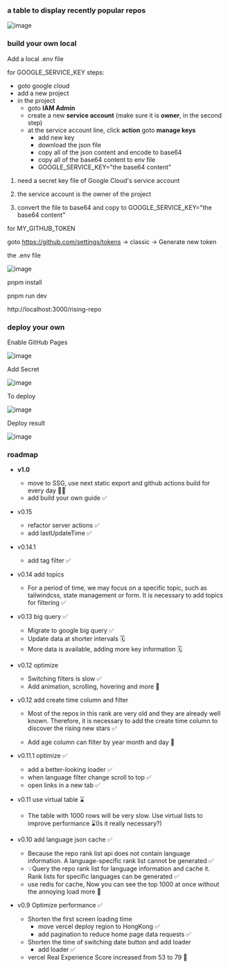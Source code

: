 ### a table to display recently popular repos

![image](https://github.com/yanggggjie/rising-repo/blob/main/example/example.png)


### build your own local
Add a local .env file

for GOOGLE_SERVICE_KEY
steps:
- goto google cloud
- add a new project
- in the project
  - goto **IAM Admin**
  - create a new **service account** (make sure it is **owner**, in the second step)
  - at the service account line, click **action** goto **manage keys**
    - add new key
    - download the json file
    - copy all of the json content and encode to base64
    - copy all of the base64 content to env file
    - GOOGLE_SERVICE_KEY="the base64 content"


1. need a secret key file of Google Cloud's service account

2. the service account is the owner of the project

3. convert the file to base64 and copy to GOOGLE_SERVICE_KEY="the base64 content"



for MY_GITHUB_TOKEN

goto https://github.com/settings/tokens -> classic -> Generate new token

the .env file

![image](https://github.com/yanggggjie/rising-repo/blob/main/example/env-setting.png)

pnpm install

pnpm run dev

http://localhost:3000/rising-repo

### deploy your own

Enable GitHub Pages

![image](https://github.com/yanggggjie/rising-repo/blob/main/example/pages-setting.png)


Add Secret

![image](https://github.com/yanggggjie/rising-repo/blob/main/example/secret-setting.png)

To deploy

![image](https://github.com/yanggggjie/rising-repo/blob/main/example/to-deploy.png)

Deploy result

![image](https://github.com/yanggggjie/rising-repo/blob/main/example/deploy-result.png)



### roadmap
- **v1.0**
  - move to SSG, use next static export and github actions build for every day 🚀✅
  - add build your own guide ✅


- v0.15
  - refactor server actions ✅
  - add lastUpdateTime ✅


- v0.14.1
  - add tag filter ✅


- v0.14 add topics
  - For a period of time, we may focus on a specific topic, such as tailwindcss, state management or form. It is necessary to add topics for filtering ✅



- v0.13   big query ✅

  - Migrate to google big query  ✅
  - Update data at shorter intervals 🗓️
  - More data is available, adding more key information 🗓️



- v0.12 optimize

  - Switching filters is slow  ✅
  - Add animation, scrolling, hovering and more 🚧



- v0.12 add create time column and filter

  - Most of the repos in this rank are very old and they are already well known. Therefore, it is necessary to add the create time column to discover the rising new stars ✅

  - Add age column can filter by  year month and day 🎂



- v0.11.1 optimize ✅

  - add a better-looking loader ✅
  - when language filter change scroll to top ✅
  - open links  in a new tab ✅



- v0.11 use virtual table ⌛️

  - The table with 1000 rows will be very slow. Use virtual lists to improve performance ⌛️(Is it really necessary?)



- v0.10 add language json cache ✅

  - Because the repo rank list api does not contain language information. A language-specific rank list cannot be generated ✅
  - 💡Query the repo rank list for language information and cache it. Rank lists for specific languages can be generated ✅
  - use redis for cache, Now you can see the top 1000 at once without the annoying load more  🤯



- v0.9 Optimize performance ✅
  - Shorten the first screen loading time
    - move vercel deploy region to HongKong ✅
    - add pagination to reduce home page data requests ✅
  - Shorten the time of switching date button and add loader
    - add loader ✅
  - vercel Real Experience Score increased from 53 to 79 🚀
